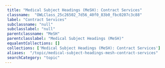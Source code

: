 ```yaml
--- 
 title: "Medical Subject Headings (MeSH): Contract Services" 
 classname:  "OWLClass_25c26502_7d56_40f0_83b0_fbc0207c3c88" 
 label: "Contract Services" 
 subclassname: "null" 
 subclasslabel: "null" 
 parentclassname: "MeSH" 
 parentclasslabel: "Medical Subject Headings (MeSH)" 
 equalentCollections: [] 
 collections: ['Medical Subject Headings (MeSH): Contract Services']
 aliases:  "/topic/medical-subject-headings-mesh-contract-services"  
 searchCategory: "topic" 
---
```


